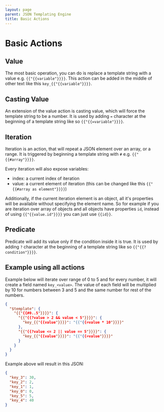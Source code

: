 ```yaml
---
layout: page
parent: JSON Templating Engine
title: Basic Actions
---
```


# Basic Actions

## Value

The most basic operation, you can do is replace a template string with a value e.g. `{{"{{variable"}}}}`.
This action can be added in the middle of other text like this `key_{{"{{variable"}}}}`.

## Casting Value

An extension of the value action is casting value, which will force the template string to be a number. 
It is used by adding `=` character at the beginning of a template string like so `{{"{{=variable"}}}}`.

## Iteration

Iteration is an action, that will repeat a JSON element over an array, or a range. 
It is triggered by beginning a template string with `#` e.g. `{{"{{#array"}}}}`.

Every iteration will also expose variables:
 - index: a current index of iteration
 - value: a current element of iteration (this can be changed like this `{{"{{#array as element"}}}}`)

Additionally, if the current iteration element is an object, all it's properties will be available without specifying the element name.
So for example if you are iteration over array of objects and all objects have properties `id`, instead of using `{{"{{value.id"}}}}` you can just use `{{id}}`.

## Predicate

Predicate will add its value only if the condition inside it is true.
It is used by adding `?` character at the beginning of a template string like so `{{"{{?condition"}}}}`.

## Example using all actions

Example below will iterate over range of 0 to 5 and for every number, it will create a field named `key_<value>`.
The value of each field will be multiplied by 10 for numbers between 3 and 5 and the same number for rest of the numbers.

```json
{
  "$template": {
    "{{"{{#0..5"}}}}": {
      "{{"{{?value > 2 && value < 5"}}}}": {
        "key_{{"{{value"}}}}": "{{"{{=value * 10"}}}}"
      },
      "{{"{{?value <= 2 || value == 5"}}}}": {
        "key_{{"{{value"}}}}": "{{"{{=value"}}}}"
      }
    }
  }
}
```

Example above will result in this JSON:
```json
{
  "key_3": 30,
  "key_2": 2,
  "key_1": 1,
  "key_0": 0,
  "key_5": 5,
  "key_4": 40
}
```